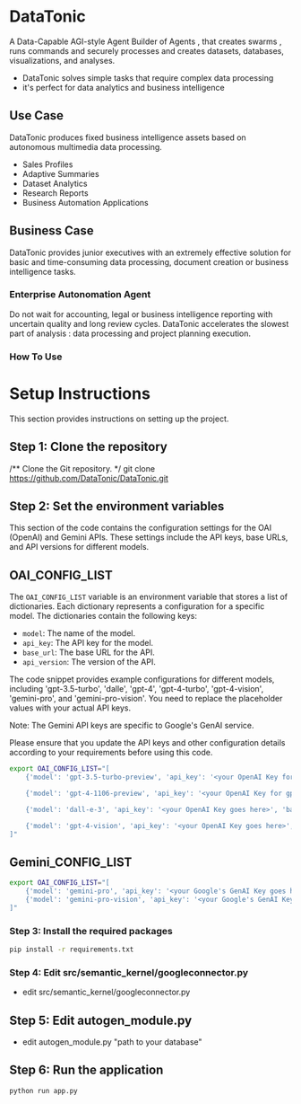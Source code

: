 # DataTonic

A Data-Capable AGI-style Agent Builder of Agents , that creates swarms , runs commands and securely processes and creates datasets, databases, visualizations, and analyses.

- DataTonic solves simple tasks that require complex data processing
- it's perfect for data analytics and business intelligence

## Use Case

DataTonic produces fixed business intelligence assets based on autonomous multimedia data processing. 

- Sales Profiles
- Adaptive Summaries
- Dataset Analytics
- Research Reports
- Business Automation Applications

## Business Case

DataTonic provides junior executives with an extremely effective solution for basic and time-consuming data processing, document creation or business intelligence tasks.

### Enterprise Autonomation Agent

Do not wait for accounting, legal or business intelligence reporting with uncertain quality and long review cycles. DataTonic accelerates the slowest part of analysis : data processing and project planning execution. 

### How To Use

# Setup Instructions

This section provides instructions on setting up the project.

## Step 1: Clone the repository

/**
 Clone the Git repository.
 */
git clone https://github.com/DataTonic/DataTonic.git

## Step 2: Set the environment variables

This section of the code contains the configuration settings for the OAI (OpenAI) and Gemini APIs. These settings include the API keys, base URLs, and API versions for different models.

## OAI_CONFIG_LIST

The `OAI_CONFIG_LIST` variable is an environment variable that stores a list of dictionaries. Each dictionary represents a configuration for a specific model. The dictionaries contain the following keys:

- `model`: The name of the model.
- `api_key`: The API key for the model.
- `base_url`: The base URL for the API.
- `api_version`: The version of the API.

The code snippet provides example configurations for different models, including 'gpt-3.5-turbo', 'dalle', 'gpt-4', 'gpt-4-turbo', 'gpt-4-vision', 'gemini-pro', and 'gemini-pro-vision'. You need to replace the placeholder values with your actual API keys.

Note: The Gemini API keys are specific to Google's GenAI service.

Please ensure that you update the API keys and other configuration details according to your requirements before using this code.

```bash
export OAI_CONFIG_LIST="[
    {'model': 'gpt-3.5-turbo-preview', 'api_key': '<your OpenAI Key for gpt-3.5-turbo>', 'base_url': 'https://api.openai.com/v1', 'api_version': '2023-06-01-preview'},

    {'model': 'gpt-4-1106-preview', 'api_key': '<your OpenAI Key for gpt-4-1106>', 'base_url': 'https://api.openai.com/v1', 'api_version': '2023-06-01-preview'},

    {'model': 'dall-e-3', 'api_key': '<your OpenAI Key goes here>', 'base_url': 'https://api.openai.com/v1', 'api_version': '2023-06-01-preview'},

    {'model': 'gpt-4-vision', 'api_key': '<your OpenAI Key goes here>', 'base_url': 'https://api.openai.com/v1', 'api_version': '2023-06-01-preview'}
]"
```

## Gemini_CONFIG_LIST

```bash
export OAI_CONFIG_LIST="[
    {'model': 'gemini-pro', 'api_key': '<your Google's GenAI Key goes here>', 'base_url': 'https://genai.google.com/v1', 'api_type': 'google'},
    {'model': 'gemini-pro-vision', 'api_key': '<your Google's GenAI Key goes here>', 'base_url': 'https://genai.google.com/v1', 'api_type': 'google'}
]"
```

 

### Step 3: Install the required packages

```bash
pip install -r requirements.txt
```

### Step 4: Edit src/semantic_kernel/googleconnector.py

* edit src/semantic_kernel/googleconnector.py

## Step 5: Edit autogen_module.py

* edit autogen_module.py "path to your database"

## Step 6: Run the application

```bash
python run app.py
```

